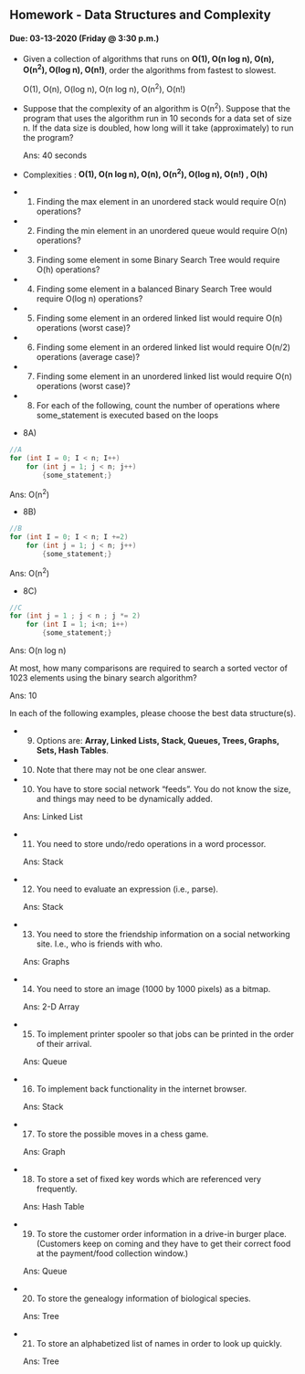 ## Homework - Data Structures and Complexity
#### Due: 03-13-2020 (Friday @ 3:30 p.m.)

- Given a collection of algorithms that runs on **O(1), O(n log n), O(n), O(n<sup>2</sup>), O(log n), O(n!)**, order the algorithms from fastest to slowest.
     
     O(1), O(n), O(log n), O(n log n),  O(n<sup>2</sup>), O(n!)

- Suppose that the complexity of an algorithm is O(n<sup>2</sup>). Suppose that the program that uses the algorithm run in 10 seconds for a data set of size n. If the data size is doubled, how long will it take (approximately) to run the program? 
    
    Ans: 40 seconds



- Complexities : **O(1), O(n log n), O(n), O(n<sup>2</sup>), O(log n), O(n!) , O(h)**
- 1) Finding the max element in an unordered stack would require O(n) operations?
- 2) Finding the min element in an unordered queue would require O(n) operations?
- 3) Finding some element in some Binary Search Tree would require O(h) operations?
- 4) Finding some element in a balanced Binary Search Tree would require  O(log n) operations?
- 5) Finding some element in an ordered linked list would require O(n) operations (worst case)?
- 6) Finding some element in an ordered linked list would require  O(n/2) operations (average case)?
- 7) Finding some element in an unordered linked list would require  O(n) operations (worst case)?


- 8) For each of the following, count the number of operations where some_statement is executed based on the loops

- 8A)
```cpp
//A
for (int I = 0; I < n; I++)
    for (int j = 1; j < n; j++)
        {some_statement;}
```
Ans: O(n<sup>2</sup>)


- 8B)
```cpp
//B
for (int I = 0; I < n; I +=2)
    for (int j = 1; j < n; j++)
        {some_statement;}
```
Ans: O(n<sup>2</sup>)

- 8C)
```cpp
//C
for (int j = 1 ; j < n ; j *= 2)
    for (int I = 1; i<n; i++)
        {some_statement;} 
```
Ans: O(n log n)


At most, how many comparisons are required to search a sorted vector of 1023 elements using the binary
search algorithm?

Ans: 10

In each of the following examples, please choose the best data structure(s).
- 9) Options are: **Array, Linked Lists, Stack, Queues, Trees, Graphs, Sets, Hash Tables**. 
- 10) Note that there may not be one clear answer.

- 10) You have to store social network “feeds”. You do not know the size, and things may need to be dynamically added.

    Ans: Linked List

- 11) You need to store undo/redo operations in a word processor.

    Ans: Stack

- 12) You need to evaluate an expression (i.e., parse).

    Ans: Stack

- 13) You need to store the friendship information on a social networking site. I.e., who is friends with who.

    Ans: Graphs

- 14) You need to store an image (1000 by 1000 pixels) as a bitmap.

    Ans: 2-D Array

- 15) To implement printer spooler so that jobs can be printed in the order of their arrival.

    Ans: Queue

- 16) To implement back functionality in the internet browser.

    Ans: Stack

- 17) To store the possible moves in a chess game.

    Ans: Graph

- 18) To store a set of fixed key words which are referenced very frequently.

    Ans: Hash Table

- 19) To store the customer order information in a drive-in burger place. (Customers keep on coming and they have to get their correct food at the payment/food collection window.)

    Ans: Queue

- 20) To store the genealogy information of biological species.

    Ans: Tree

- 21) To store an alphabetized list of names in order to look up quickly.

   Ans: Tree 

